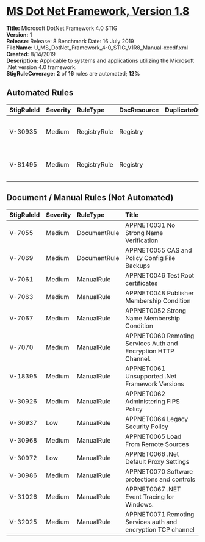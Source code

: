 # [MS Dot Net Framework, Version 1.8](https://github.com/Microsoft/PowerStig/wiki/DotNetFramework-4-1.8)

**Title:** Microsoft DotNet Framework 4.0 STIG  
**Version:** 1  
**Release:** Release: 8 Benchmark Date: 16 July 2019  
**FileName:** U_MS_DotNet_Framework_4-0_STIG_V1R8_Manual-xccdf.xml  
**Created:** 8/14/2019  
**Description:** Applicable to systems and applications utilizing the Microsoft .Net version 4.0 framework.  
**StigRuleCoverage:** **2** of **16** rules are automated; **12%**  

## Automated Rules

| StigRuleId | Severity | RuleType | DscResource | DuplicateOf | Title |
| :---- | :---- | :---- | :---- | :---- | :---- |
| V-30935 | Medium | RegistryRule | Registry |  | APPNET0063 Validation of Strong Names |
| V-81495 | Medium | RegistryRule | Registry |  | APPNET0075 Disable TLS RC4 cipher in .Net |

## Document / Manual Rules (Not Automated)

| StigRuleId | Severity | RuleType | Title |
| :---- | :---- | :---- | :---- |
| V-7055 | Medium | DocumentRule | APPNET0031 No Strong Name Verification |
| V-7069 | Medium | DocumentRule | APPNET0055 CAS and Policy Config File Backups |
| V-7061 | Medium | ManualRule | APPNET0046 Test Root certificates |
| V-7063 | Medium | ManualRule | APPNET0048 Publisher Membership Condition |
| V-7067 | Medium | ManualRule | APPNET0052 Strong Name Membership Condition |
| V-7070 | Medium | ManualRule | APPNET0060 Remoting Services Auth and Encryption HTTP Channel. |
| V-18395 | Medium | ManualRule | APPNET0061 Unsupported .Net Framework Versions |
| V-30926 | Medium | ManualRule | APPNET0062 Administering FIPS Policy |
| V-30937 | Low | ManualRule | APPNET0064 Legacy Security Policy |
| V-30968 | Medium | ManualRule | APPNET0065 Load From Remote Sources |
| V-30972 | Low | ManualRule | APPNET0066 .Net Default Proxy Settings |
| V-30986 | Medium | ManualRule | APPNET0070 Software protections and controls |
| V-31026 | Medium | ManualRule | APPNET0067 .NET Event Tracing for Windows. |
| V-32025 | Medium | ManualRule | APPNET0071 Remoting Services auth and encryption TCP channel |
